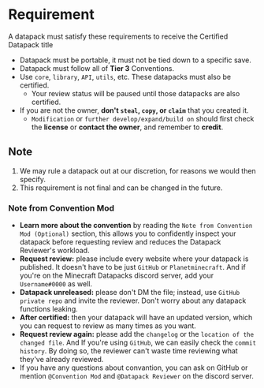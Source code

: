 # Requirement

A datapack must satisfy these requirements to receive the Certified Datapack title

- Datapack must be portable, it must not be tied down to a specific save.
- Datapack must follow all of **Tier 3** Conventions.
- Use `core`, `library`, `API`, `utils`, etc. These datapacks must also be certified.
  - Your review status will be paused until those datapacks are also certified.
- If you are not the owner, **don't `steal`, `copy`, or `claim`** that you created it.
  - `Modification` or `further develop/expand/build on` should first check the **license** or **contact the owner**, and remember to **credit**.

## Note

1. We may rule a datapack out at our discretion, for reasons we would then specify.
2. This requirement is not final and can be changed in the future.

### Note from Convention Mod

- **Learn more about the convention** by reading the `Note from Convention Mod (Optional)` section, this allows you to confidently inspect your datapack before requesting review and reduces the Datapack Reviewer's workload.
- **Request review:** please include every website where your datapack is published. It doesn't have to be just `GitHub` or `Planetminecraft`. And if you're on the Minecraft Datapacks discord server, add your `Username#0000` as well.
- **Datapack unreleased:** please don't DM the file; instead, use `GitHub private repo` and invite the reviewer. Don't worry about any datapack functions leaking.
- **After certified:** then your datapack will have an updated version, which you can request to review as many times as you want.
- **Request review again:** please add the `changelog` or the `location of the changed file`. And If you're using `GitHub`, we can easily check the `commit history`. By doing so, the reviewer can't waste time reviewing what they've already reviewed.
- If you have any questions about convantion, you can ask on GitHub or mention `@Convention Mod` and `@Datapack Reviewer` on the discord server.
